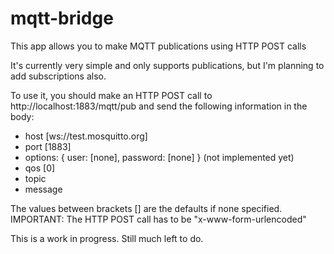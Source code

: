 # mqtt-bridge
This app allows you to make MQTT publications using HTTP POST calls

It's currently very simple and only supports publications, but I'm planning to add subscriptions also.

To use it, you should make an HTTP POST call to http://localhost:1883/mqtt/pub and send the following information in the body:

* host [ws://test.mosquitto.org]
* port [1883]
* options: { user: [none], password: [none] } (not implemented yet)
* qos [0]
* topic
* message

The values between brackets [] are the defaults if none specified.
IMPORTANT: The HTTP POST call has to be "x-www-form-urlencoded"

This is a work in progress. Still much left to do.
